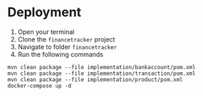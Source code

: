 # Deployment

1. Open your terminal
2. Clone the `financetracker` project
3. Navigate to folder `financetracker`
4. Run the following commands
```
mvn clean package --file implementation/bankaccount/pom.xml
mvn clean package --file implementation/transaction/pom.xml
mvn clean package --file implementation/product/pom.xml
docker-compose up -d
```
